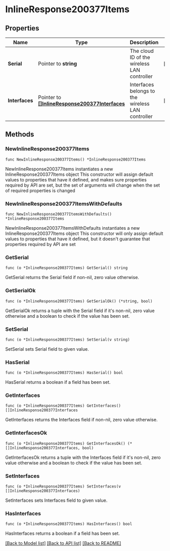 # InlineResponse200377Items

## Properties

Name | Type | Description | Notes
------------ | ------------- | ------------- | -------------
**Serial** | Pointer to **string** | The cloud ID of the wireless LAN controller | [optional] 
**Interfaces** | Pointer to [**[]InlineResponse200377Interfaces**](InlineResponse200377Interfaces.md) | Interfaces belongs to the wireless LAN controller | [optional] 

## Methods

### NewInlineResponse200377Items

`func NewInlineResponse200377Items() *InlineResponse200377Items`

NewInlineResponse200377Items instantiates a new InlineResponse200377Items object
This constructor will assign default values to properties that have it defined,
and makes sure properties required by API are set, but the set of arguments
will change when the set of required properties is changed

### NewInlineResponse200377ItemsWithDefaults

`func NewInlineResponse200377ItemsWithDefaults() *InlineResponse200377Items`

NewInlineResponse200377ItemsWithDefaults instantiates a new InlineResponse200377Items object
This constructor will only assign default values to properties that have it defined,
but it doesn't guarantee that properties required by API are set

### GetSerial

`func (o *InlineResponse200377Items) GetSerial() string`

GetSerial returns the Serial field if non-nil, zero value otherwise.

### GetSerialOk

`func (o *InlineResponse200377Items) GetSerialOk() (*string, bool)`

GetSerialOk returns a tuple with the Serial field if it's non-nil, zero value otherwise
and a boolean to check if the value has been set.

### SetSerial

`func (o *InlineResponse200377Items) SetSerial(v string)`

SetSerial sets Serial field to given value.

### HasSerial

`func (o *InlineResponse200377Items) HasSerial() bool`

HasSerial returns a boolean if a field has been set.

### GetInterfaces

`func (o *InlineResponse200377Items) GetInterfaces() []InlineResponse200377Interfaces`

GetInterfaces returns the Interfaces field if non-nil, zero value otherwise.

### GetInterfacesOk

`func (o *InlineResponse200377Items) GetInterfacesOk() (*[]InlineResponse200377Interfaces, bool)`

GetInterfacesOk returns a tuple with the Interfaces field if it's non-nil, zero value otherwise
and a boolean to check if the value has been set.

### SetInterfaces

`func (o *InlineResponse200377Items) SetInterfaces(v []InlineResponse200377Interfaces)`

SetInterfaces sets Interfaces field to given value.

### HasInterfaces

`func (o *InlineResponse200377Items) HasInterfaces() bool`

HasInterfaces returns a boolean if a field has been set.


[[Back to Model list]](../README.md#documentation-for-models) [[Back to API list]](../README.md#documentation-for-api-endpoints) [[Back to README]](../README.md)


